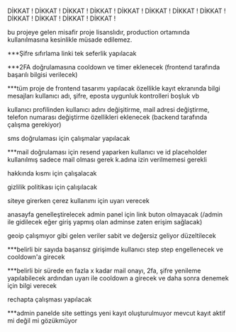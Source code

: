 DİKKAT ! DİKKAT ! DİKKAT ! DİKKAT ! DİKKAT ! DİKKAT ! DİKKAT ! DİKKAT ! DİKKAT ! DİKKAT ! DİKKAT ! DİKKAT ! 

bu projeye gelen misafir proje lisanslıdır, production ortamında kullanılmasına kesinlikle müsade edilemez.

***Şifre sıfırlama linki tek seferlik yapılacak

***2FA doğrulamasına cooldown ve timer eklenecek (frontend tarafında başarılı bilgisi verilecek)

***tüm proje de frontend tasarımı yapılacak özellikle kayıt ekranında bilgi mesajları kullanıcı adı, şifre, eposta uygunluk kontrolleri boşluk vb

kullanıcı profilinden kullanıcı adını değişitirme, mail adresi değiştirme, telefon numarası değiştirme özellikleri eklenecek (backend tarafında çalışma gerekiyor)

sms doğrulaması için çalışmalar yapılacak

***mail doğrulaması için resend yaparken kullanıcı ve id placeholder kullanılmış sadece mail olması gerek k.adına izin verilmemesi gerekli

hakkında kısmı için çalışalacak

gizlilik politikası için çalışılacak

siteye girerken çerez kullanımı için uyarı verecek

anasayfa genelleştirelecek admin panel için link buton olmayacak (/admin ile gidilecek eğer giriş yapmış olan adminse zaten erişim sağlacak)

geoip çalışmıyor gibi gelen veriler sabit ve değersiz geliyor düzeltilecek

***belirli bir sayıda başarısız girişimde kullanıcı step step engellenecek ve cooldown'a girecek 

***belirli bir sürede en fazla x kadar mail onayı, 2fa, şifre yenileme yapılabilecek ardından uyarı ile cooldown a girecek ve daha sonra denemek için bilgi verecek  

rechapta çalışması yapılacak

***admin panelde site settings yeni kayıt oluşturulmuyor mevcut kayıt aktif mi değil mi gözükmüyor
